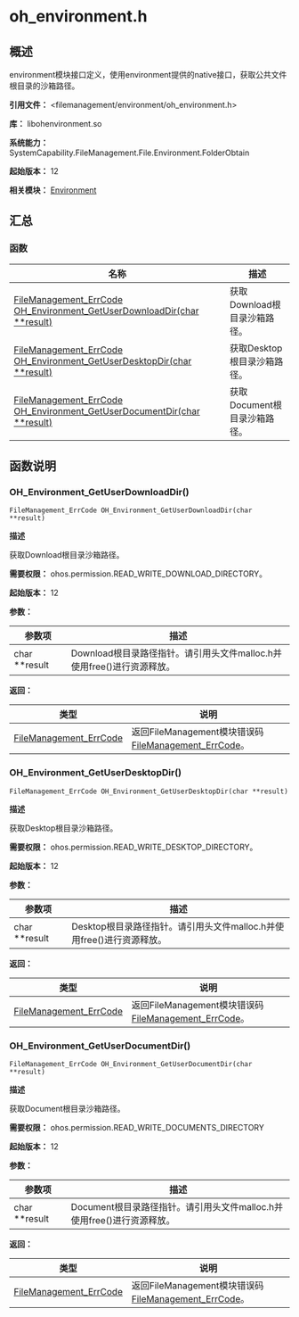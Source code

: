 # oh_environment.h

<!--Kit: Core File Kit-->
<!--Subsystem: FileManagement-->
<!--Owner: @wangke25; @gsl_1234; @wuchengjun5-->
<!--Designer: @gsl_1234; @wangke25-->
<!--Tester: @liuhonggang123; @yue-ye2; @juxiaopang-->
<!--Adviser: @foryourself-->

## 概述

environment模块接口定义，使用environment提供的native接口，获取公共文件根目录的沙箱路径。

**引用文件：** <filemanagement/environment/oh_environment.h>

**库：** libohenvironment.so

**系统能力：** SystemCapability.FileManagement.File.Environment.FolderObtain

**起始版本：** 12

**相关模块：** [Environment](capi-environment.md)

## 汇总

### 函数

| 名称 | 描述 |
| -- | -- |
| [FileManagement_ErrCode OH_Environment_GetUserDownloadDir(char **result)](#oh_environment_getuserdownloaddir) | 获取Download根目录沙箱路径。 |
| [FileManagement_ErrCode OH_Environment_GetUserDesktopDir(char **result)](#oh_environment_getuserdesktopdir) | 获取Desktop根目录沙箱路径。 |
| [FileManagement_ErrCode OH_Environment_GetUserDocumentDir(char **result)](#oh_environment_getuserdocumentdir) | 获取Document根目录沙箱路径。 |

## 函数说明

### OH_Environment_GetUserDownloadDir()

```
FileManagement_ErrCode OH_Environment_GetUserDownloadDir(char **result)
```

**描述**

获取Download根目录沙箱路径。

**需要权限：** ohos.permission.READ_WRITE_DOWNLOAD_DIRECTORY。

**起始版本：** 12


**参数：**

| 参数项 | 描述 |
| -- | -- |
| char **result | Download根目录路径指针。请引用头文件malloc.h并使用free()进行资源释放。 |

**返回：**

| 类型 | 说明 |
| -- | -- |
| [FileManagement_ErrCode](capi-error-code-h.md#filemanagement_errcode) | 返回FileManagement模块错误码[FileManagement_ErrCode](capi-error-code-h.md#filemanagement_errcode)。 |

### OH_Environment_GetUserDesktopDir()

```
FileManagement_ErrCode OH_Environment_GetUserDesktopDir(char **result)
```

**描述**

获取Desktop根目录沙箱路径。

**需要权限：** ohos.permission.READ_WRITE_DESKTOP_DIRECTORY。

**起始版本：** 12


**参数：**

| 参数项 | 描述 |
| -- | -- |
| char **result | Desktop根目录路径指针。请引用头文件malloc.h并使用free()进行资源释放。 |

**返回：**

| 类型 | 说明 |
| -- | -- |
| [FileManagement_ErrCode](capi-error-code-h.md#filemanagement_errcode) | 返回FileManagement模块错误码[FileManagement_ErrCode](capi-error-code-h.md#filemanagement_errcode)。 |

### OH_Environment_GetUserDocumentDir()

```
FileManagement_ErrCode OH_Environment_GetUserDocumentDir(char **result)
```

**描述**

获取Document根目录沙箱路径。

**需要权限：** ohos.permission.READ_WRITE_DOCUMENTS_DIRECTORY

**起始版本：** 12


**参数：**

| 参数项 | 描述 |
| -- | -- |
| char **result | Document根目录路径指针。请引用头文件malloc.h并使用free()进行资源释放。 |

**返回：**

| 类型 | 说明 |
| -- | -- |
| [FileManagement_ErrCode](capi-error-code-h.md#filemanagement_errcode) | 返回FileManagement模块错误码[FileManagement_ErrCode](capi-error-code-h.md#filemanagement_errcode)。 |



